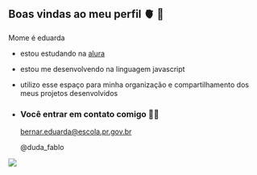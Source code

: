 ## Boas vindas ao meu perfil 🫀 🐤

Mome é eduarda

- estou estudando na [alura](https://www.alura.com.br)
- estou me desenvolvendo na linguagem javascript
- utilizo esse espaço para minha organização e compartilhamento dos meus projetos desenvolvidos

- ### Você entrar em contato comigo 🍩📸

  bernar.eduarda@escola.pr.gov.br

  @duda_fablo

![](https://media1.tenor.com/m/AQQS6bMiRB8AAAAC/flamengo-segue-o-lider.gif)
